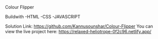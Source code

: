 Colour Flipper

Buildwith
-HTML
-CSS
-JAVASCRIPT

Solution Link: https://github.com/Kannusounshar/Colour-Flipper
You can view the live project here: https://relaxed-heliotrope-0f2c96.netlify.app/
